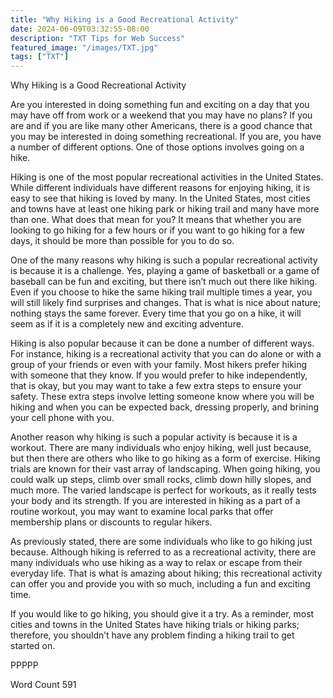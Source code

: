 ```yaml
---
title: "Why Hiking is a Good Recreational Activity"
date: 2024-06-09T03:32:55-08:00
description: "TXT Tips for Web Success"
featured_image: "/images/TXT.jpg"
tags: ["TXT"]
---
```


Why Hiking is a Good Recreational Activity

Are you interested in doing something fun and exciting on a day that you may have off from work or a weekend that you may have no plans?  If you are and if you are like many other Americans, there is a good chance that you may be interested in doing something recreational.  If you are, you have a number of different options.  One of those options involves going on a hike.

Hiking is one of the most popular recreational activities in the United States. While different individuals have different reasons for enjoying hiking, it is easy to see that hiking is loved by many. In the United States, most cities and towns have at least one hiking park or hiking trail and many have more than one. What does that mean for you?  It means that whether you are looking to go hiking for a few hours or if you want to go hiking for a few days, it should be more than possible for you to do so.

One of the many reasons why hiking is such a popular recreational activity is because it is a challenge.  Yes, playing a game of basketball or a game of baseball can be fun and exciting, but there isn’t much out there like hiking.  Even if you choose to hike the same hiking trail multiple times a year, you will still likely find surprises and changes.  That is what is nice about nature; nothing stays the same forever. Every time that you go on a hike, it will seem as if it is a completely new and exciting adventure.

Hiking is also popular because it can be done a number of different ways.  For instance, hiking is a recreational activity that you can do alone or with a group of your friends or even with your family. Most hikers prefer hiking with someone that they know.  If you would prefer to hike independently, that is okay, but you may want to take a few extra steps to ensure your safety. These extra steps involve letting someone know where you will be hiking and when you can be expected back, dressing properly, and brining your cell phone with you.

Another reason why hiking is such a popular activity is because it is a workout. There are many individuals who enjoy hiking, well just because, but then there are others who like to go hiking as a form of exercise. Hiking trials are known for their vast array of landscaping. When going hiking, you could walk up steps, climb over small rocks, climb down hilly slopes, and much more. The varied landscape is perfect for workouts, as it really tests your body and its strength.  If you are interested in hiking as a part of a routine workout, you may want to examine local parks that offer membership plans or discounts to regular hikers.

As previously stated, there are some individuals who like to go hiking just because.  Although hiking is referred to as a recreational activity, there are many individuals who use hiking as a way to relax or escape from their everyday life. That is what is amazing about hiking; this recreational activity can offer you and provide you with so much, including a fun and exciting time.

If you would like to go hiking, you should give it a try. As a reminder, most cities and towns in the United States have hiking trials or hiking parks; therefore, you shouldn’t have any problem finding a hiking trail to get started on.

PPPPP

Word Count 591

